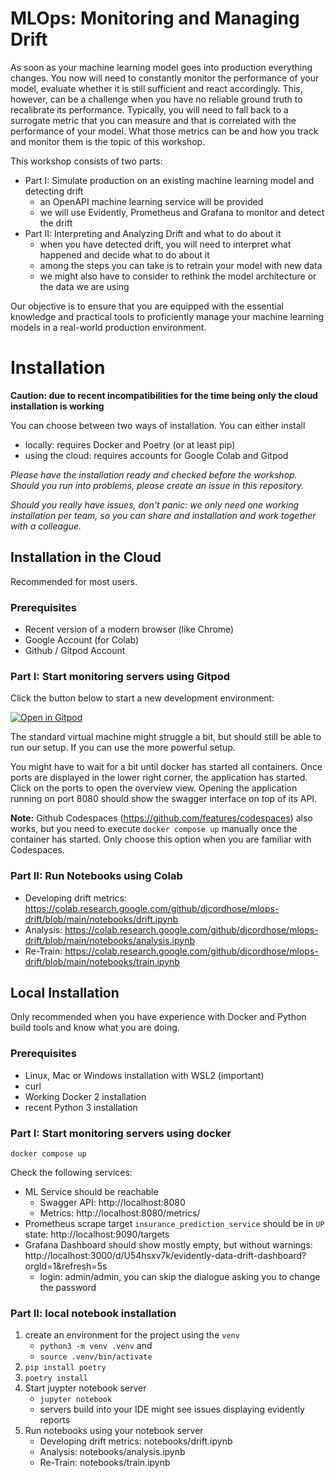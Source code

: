 # MLOps: Monitoring and Managing Drift

As soon as your machine learning model goes into production everything changes. 
You now will need to constantly monitor the performance of your model, evaluate whether it is still sufficient and react accordingly.
This, however, can be a challenge when you have no reliable ground truth to recalibrate its performance. 
Typically, you will need to fall back to a surrogate metric that you can measure and that is correlated with the performance of your model.
What those metrics can be and how you track and monitor them is the topic of this workshop.

This workshop consists of two parts:
- Part I: Simulate production on an existing machine learning model and detecting drift
  - an OpenAPI machine learning service will be provided
  - we will use Evidently, Prometheus and Grafana to monitor and detect the drift
- Part II: Interpreting and Analyzing Drift and what to do about it
  - when you have detected drift, you will need to interpret what happened and decide what to do about it
  - among the steps you can take is to retrain your model with new data
  - we might also have to consider to rethink the model architecture or the data we are using

Our objective is to ensure that you are equipped with the essential knowledge and practical tools to proficiently manage
your machine learning models in a real-world production environment.

# Installation

**Caution: due to recent incompatibilities for the time being only the cloud installation is working**

You can choose between two ways of installation. You can either install
* locally: requires Docker and Poetry (or at least pip)
* using the cloud: requires accounts for Google Colab and Gitpod

_Please have the installation ready and checked before the workshop. Should you run into problems, please create an issue in this repository._ 

_Should you really have issues, don't panic: we only need one working installation per team, so you can share and installation and work together with a colleague._

## Installation in the Cloud

Recommended for most users. 

### Prerequisites
- Recent version of a modern browser (like Chrome)
- Google Account (for Colab)
- Github / Gitpod Account

### Part I: Start monitoring servers using Gitpod

Click the button below to start a new development environment:

[![Open in Gitpod](https://gitpod.io/button/open-in-gitpod.svg)](https://gitpod.io/#https://github.com/DJCordhose/mlops-drift)

The standard virtual machine might struggle a bit, but should still be able to run our setup. If you can use the more powerful setup.

You might have to wait for a bit until docker has started all containers. Once ports are displayed in the lower right corner, the application has started. Click on the ports to open the overview view. Opening the application running on port 8080 should show the swagger interface on top of its API.

__Note:__ Github Codespaces (https://github.com/features/codespaces) also works, but you need to execute `docker compose up` manually once the container has started. Only choose this option when you are familiar with Codespaces.

### Part II: Run Notebooks using Colab
* Developing drift metrics: https://colab.research.google.com/github/djcordhose/mlops-drift/blob/main/notebooks/drift.ipynb
* Analysis: https://colab.research.google.com/github/djcordhose/mlops-drift/blob/main/notebooks/analysis.ipynb
* Re-Train: https://colab.research.google.com/github/djcordhose/mlops-drift/blob/main/notebooks/train.ipynb


## Local Installation

Only recommended when you have experience with Docker and Python build tools and know what you are doing.

### Prerequisites
- Linux, Mac or Windows installation with WSL2 (important)
- curl
- Working Docker 2 installation 
- recent Python 3 installation

### Part I: Start monitoring servers using docker

```
docker compose up
```

Check the following services:
* ML Service should be reachable 
  * Swagger API: http://localhost:8080
  * Metrics: http://localhost:8080/metrics/
* Prometheus scrape target `insurance_prediction_service` should be in `UP` state: http://localhost:9090/targets
* Grafana Dashboard should show mostly empty, but without warnings: http://localhost:3000/d/U54hsxv7k/evidently-data-drift-dashboard?orgId=1&refresh=5s
  * login: admin/admin, you can skip the dialogue asking you to change the password

### Part II: local notebook installation

1. create an environment for the project using the `venv`
   * `python3 -m venv .venv` and 
   * `source .venv/bin/activate`
1. `pip install poetry`
1. `poetry install`
1. Start juypter notebook server
   * `jupyter notebook`
   * servers build into your IDE might see issues displaying evidently reports
1. Run notebooks using your notebook server
   * Developing drift metrics: notebooks/drift.ipynb
   * Analysis: notebooks/analysis.ipynb
   * Re-Train: notebooks/train.ipynb
